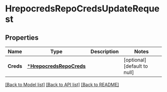 # HrepocredsRepoCredsUpdateRequest

## Properties
Name | Type | Description | Notes
------------ | ------------- | ------------- | -------------
**Creds** | [***HrepocredsRepoCreds**](hrepocredsRepoCreds.md) |  | [optional] [default to null]

[[Back to Model list]](../README.md#documentation-for-models) [[Back to API list]](../README.md#documentation-for-api-endpoints) [[Back to README]](../README.md)

